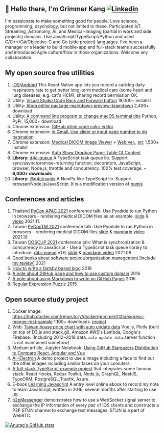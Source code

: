 ## 👋 Hello there, I'm Grimmer Kang [![Linkedin](https://img.shields.io/badge/-LinkedIn-0077b5?style=flat&logo=Linkedin&logoColor=white)](https://www.linkedin.com/in/tckang/)

I'm passionate to make something good for people. Love science, programming, psychology, but not limited to these. Participated IoT, Streaming, Astronomy, AI, and Medical-imaging (partial in work and side projects) domains. Use JavaScript/TypeScript/Python and used C/C++/C#/Objective-C and Go (side project) languages. I've been a manager or a leader to build mobile-app and full-stack teams successfully and introduced Agile culture/flow in those organizations. Welcome any collaboration.

## My open source free utilities

1. [iOS](https://itunes.apple.com/us/app/maolife/id1397714182)/[Android](https://play.google.com/store/apps/details?id=com.lifeoverflow.maolife) This React Native app lets you record a cat/dog daily respiratory rate to get better long-term medical care (some heart and lung diseases, e.g. cat's HCM), sharing record permission OK.
2. Utility: [Visual Studio Code Back and Forward button](https://marketplace.visualstudio.com/items?itemName=grimmer.vscode-back-forward-button) 18,000+ installs!
3. Utility: [Atom editor package-markdown-preview-kramdown](https://atom.io/packages/markdown-preview-kramdown) 2,400+ download
4. Utility: [A command line program to change macOS terminal title](https://pypi.org/project/termtitle/) Python, PyPI, 15,000+ download
5. Chrome extension: [GitHub inline code color editor](https://chrome.google.com/webstore/detail/github-inline-code-color/ancifpojcglbcoilgkpeiphjenigogmb?hl=zh-TW&authuser=0)
6. Chrome extension: [In Gmail. Use slider or input page number to do pagination](https://chrome.google.com/webstore/detail/gmail-pagination-slider/bcjhpmecgoejigiojamklcbfnfnfgnal)
7. Chrome extension: [Medical DICOM Image Viewer](https://chrome.google.com/webstore/detail/dicom-image-viewer/ehppmcooahfnlfhhcflpkcjmonkoindc) + [Web ver.](https://grimmer.io/dicom-web-viewer/), [src](https://github.com/grimmer0125/dicom-web-viewer) 1,500+ installs!
8. Chrome extension: [Auto Show Dropbox Paper Table Of Content]( https://chrome.google.com/webstore/detail/paper-auto-show-toc/eifkjfleeeochflgobmibofbcdiledng)
9. **Library**: [d4c-queue](https://www.npmjs.com/package/d4c-queue) A TypeScript task queue lib. Support sync/async/promise-returning function, decorators, JavaScript, browser, Node.js, throttle and concurrency. 100% test coverage. ~ **6,000+ downloads**
10. **Library**: [@d4c/numjs](https://www.npmjs.com/package/@d4c/numjs) A NumPy-like TypeScript lib. Support browser/Node.js/JavaScript. It is a modification version of [numjs](https://www.npmjs.com/package/numjs)  

## Conferences and articles

1. Thailand [PyCon APAC 2021](https://th.pycon.org/pages/speakers#Grimmer-Kang) conference talk: Use Pyodide to run Python in browsers - rendering medical DICOM files as an example. [slide](https://slides.com/grimmer/pyconapac_pyodide_dicom_viewer) & [video](https://youtu.be/ipEI2sLN5mg) 2021.11.
2. Taiwan [PyConTW 2021](https://tw.pycon.org/2021/zh-hant/conference/talk/214) conference talk: Use Pyodide to run Python in browsers - rendering medical DICOM files [slide](https://slides.com/grimmer/intro_pyodide_medical_dicom_viewer/) & [mandarin video](https://www.youtube.com/watch?v=Wk6sePJb26o) 2021.10
3. Taiwan [COSCUP 2021](https://coscup.org/2021/zh-TW/session/CGDY3P) conference talk: What is synchronization & concurrency in JavaScript - Use a TypeScript task queue library to introduce. [d4c-queue](https://www.npmjs.com/package/d4c-queue) v1.6, [slide](https://slides.com/grimmer/intro_js_ts_task_queuelib_d4c/fullscreen) & [mandarin video](https://www.youtube.com/watch?v=_wxSAEts35w) 2021.08
4. [Good books about software project/organization management [include my review]](https://paper.dropbox.com/doc/Recommendation-book-list-for-those-people-who-stay-in-software-company--BHfhUtQDDDoOaoVVRcKQjc_HAg-h1OzqSLtap1MqktwFLTG1) 2021
5. [How to write a Gatsby based blog](https://grimmer.netlify.app/gastyjs-blog-tutorial/) 2018
6. [A note about GitHub page and how to use custom domain](https://grimmer.io/GitHub-Page%E7%9A%84%E5%88%86%E9%A1%9E%E4%BB%A5%E5%8F%8A%E4%BD%BF%E7%94%A8Custom-Domain/) 2016
7. [A note about using Markdown to write on GitHub Pages](https://grimmer.io/%E5%9C%A8Github-Pages%E4%B8%8A%E7%94%A8Markdown%E6%96%87%E7%AB%A0%E7%9A%84%E6%B3%A8%E6%84%8F%E4%BA%8B%E9%A0%85/) 2016
8. [Regular Expression Puzzle](https://grimmer.netlify.app/answer-of-regular-expression-puzzle/) 2015

## Open source study project

1. Docker image: https://hub.docker.com/repository/docker/grimmer0125/express-mongo-rest-sample 1,100+ downloads. [project](https://github.com/grimmer0125/express-mongo-rest-k8s-sample).
2. Web: [Taiwan house price chart with auto update data](https://grimmer.io/Taiwan-house-price-chart/) Vue.js, Plotly (built on top of D3.js and stack.gl), Amazon AWS's Lambda, Google's Firebase. (Including 2012~2018 data, `auto update data` server function is not maintained somehow)
3. Medium article, Jupyter Notebook: [Using GitHub Stargazers Distribution to Compare React, Angular and Vue](https://medium.com/@grimmer0125/compare-react-angular-and-vue-by-using-github-stargazers-distribution-37bd6e445073)
4. [AI+Electron](https://github.com/grimmer0125/electron-face-finder) A demo project to use a image including a face to find out the other images including similar faces on your comuters.  
5. [A full-stack TypeScript example project](https://github.com/grimmer0125/typescript-full-stack-example) that integrates some famous stack: React Hooks, Redux Toolkit, Node.js, GraphQL, NestJS, TypeORM, PostgreSQL,Traefik, Azure.
6. E-book [Learning Javascript](https://lifeoverflow.gitbook.io/learning-javascript/) A entry level online ebook to record my note to learn JavaScript, written in 2016, several months after starting to use JS. 
7. [p2pMessenger](https://github.com/grimmer0125/p2pMessenger) demonstrates how to use a WebSocket signal server to exchange the IP information of every pair of iOS clients and constructs a P2P STUN channel to exchange text messages. STUN is a part of WebRTC.

[![Anurag's GitHub stats](https://github-readme-stats.vercel.app/api?username=grimmer0125&count_private=true&show_icons=true)](https://github.com/anuraghazra/github-readme-stats)


